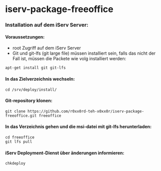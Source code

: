 # iserv-package-freeoffice

### Installation auf dem iServ Server:

#### Voraussetzungen: 
-  root Zugriff auf dem iServ Server
-  Git und git-lfs (git large file) müssen installiert sein, falls das nicht der Fall ist, müssen die Packete wie volg installiert werden:

```
apt-get install git git-lfs
```

#### In das Zielverzeichnis wechseln:

```
cd /srv/deploy/install/
```


#### Git-repository klonen:

```
git clone https://github.com/r0xx0rd-teh-x0xx0r/iserv-package-freeoffice.git freeoffice
```

#### In das Verzeichnis gehen und die msi-datei mit git-lfs herunterladen:
```
cd freeoffice
git lfs pull
```

#### iServ Deployment-Dienst über änderungen informieren:
```
chkdeploy
```
